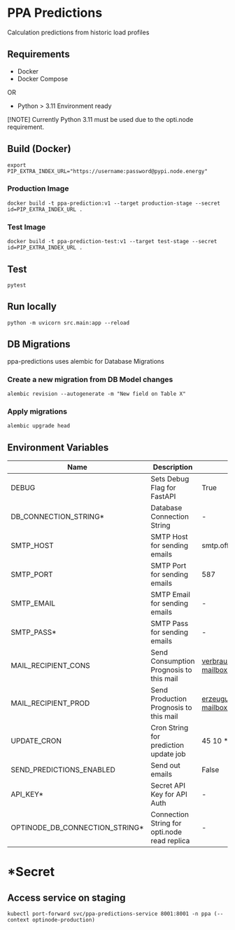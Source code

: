 # PPA Predictions

Calculation predictions from historic load profiles

## Requirements

- Docker
- Docker Compose

OR

- Python > 3.11 Environment ready

[!NOTE]
Currently Python 3.11 must be used due to the opti.node requirement.

## Build (Docker)

```export PIP_EXTRA_INDEX_URL="https://username:password@pypi.node.energy"```

### Production Image

```docker build -t ppa-prediction:v1 --target production-stage --secret id=PIP_EXTRA_INDEX_URL .```

### Test Image

```docker build -t ppa-prediction-test:v1 --target test-stage --secret id=PIP_EXTRA_INDEX_URL .```


## Test

```pytest```

## Run locally

```python -m uvicorn src.main:app --reload```

## DB Migrations

ppa-predictions uses alembic for Database Migrations

### Create a new migration from DB Model changes

```alembic revision --autogenerate -m "New field on Table X"```

### Apply migrations

```alembic upgrade head```

## Environment Variables

| Name                           | Description                                  | Default                                     | Example                          |
|--------------------------------|----------------------------------------------|---------------------------------------------|----------------------------------|
| DEBUG                          | Sets Debug Flag for FastAPI                  | True                                        |                                  |
| DB_CONNECTION_STRING*          | Database Connection String                   | -                                           | postgres://user:pw@host:port/db  |
| SMTP_HOST                      | SMTP Host for sending emails                 | smtp.office365.com                          |                                  |
| SMTP_PORT                      | SMTP Port for sending emails                 | 587                                         |                                  |
| SMTP_EMAIL                     | SMTP Email for sending emails                | -                                           |                                  |
| SMTP_PASS*                     | SMTP Pass for sending emails                 | -                                           |                                  |
| MAIL_RECIPIENT_CONS            | Send Consumption Prognosis to this mail      | verbrauchsprognosen@ppa-mailbox.node.energy |                                  |
| MAIL_RECIPIENT_PROD            | Send Production Prognosis to this mail       | erzeugungsprognosen@ppa-mailbox.node.energy |                                  |
| UPDATE_CRON                    | Cron String for prediction update job        | 45 10 * * *                                 |                                  |
| SEND_PREDICTIONS_ENABLED       | Send out emails                              | False                                       |                                  |
| API_KEY*                       | Secret API Key for API Auth                  | -                                           | topsecret                        |
| OPTINODE_DB_CONNECTION_STRING* | Connection String for opti.node read replica | -                                           | postgres://user:pw@host:port/db  |
*Secret
=======
## Access service on staging

```kubectl port-forward svc/ppa-predictions-service 8001:8001 -n ppa (--context optinode-production)```
